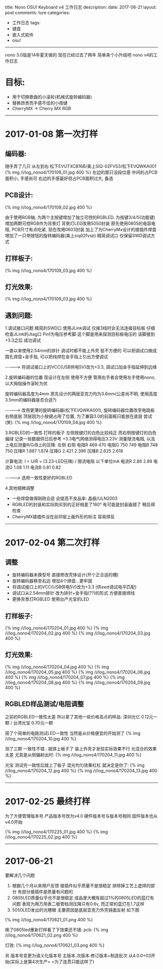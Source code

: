 title: Nono OSU! Keyboard v4 工作日志
description: 
date: 2017-06-21
layout: post
comments: ture
categories:
- 工作日志
tags: 
- 键盘
- 嵌入式软件
- osu!
---

nono 3.0版是14年夏天做的
现在已经过去了两年 简单来个小升级吧
nono v4的工作日志

<!--more-->

目标:
=======

* 用于切换歌曲的小滚轮(机械式旋转编码器)
* 替换昂贵而手感不佳的小按键 
* CherryMX -> Cherry MX RGB

---

2017-01-08 第一次打样
========================
编码器:
---------
随手弄了几只 从左到右 松下EVUTXCB16B/美上SIQ-02FVS3/松下EVQWKA001
{% img /i/log_nono4/170109_01.jpg 400 %}
左边的那只没段位感
中间的占PCB面积小, 手感尚可
右边的手感最好但占PCB面积过大, 备选

PCB设计:
----------
{% img /i/log_nono4/170109_02.jpg 400 %}

由于使用RGB轴, 为两个主按键增加了独立可控的RGBLED.
为按键3/4/5(功能键)增加两颗可控RGB作为背景灯
背景灯LED改用5050封装
原先使用0805的电容电阻, PCB尺寸有点吃紧, 现在改用0603封装
加上了为CherryMx设计的接插件焊盘
增加了一只带按钮的旋转编码器(美上siq02fvse)
精简调试口 仅保留SWD调试方式

打样板子:
---------
{% img /i/log_nono4/170109_03.jpg 400 %}

灯光效果:
---------
{% img /i/log_nono4/170109_03.jpg 400 %}

遇到问题:
--------
1.调试接口问题 
精简的SWD口 使用JLink调试 仅接3线时会无法连接目标板 
仔细检查JLink的Jtag口 Pin1为电压参考脚 这个脚是用来探测目标板电压的
该脚接到+3.3之后 成功调试

一直以来使用2.54mm的排针 调试时都不能上外壳 挺不方便的
可以把调试口做成圆孔焊盘+金手指, 可以把线焊在金手指上引出方便调试

-----> 将调试接口上的VCC(USB供电5V)改为+3.3, 调试口加金手指延伸到边缘

2.旋转编码器的位置
现设计在左侧 使用不方便 
管用右手者会使用左手使用nono, 以大拇指操作滚轮为优

旋转编码器高度为4mm 原先设计的两层亚克力均为3.6mm(公差尚不明, 使用高度3.5mm的编码器是否合适?)

-----> 改用更薄的旋转编码器(松下EVQWKA001), 
       旋转编码器位置改至电路板右侧底层
       顶层因为小按键占用了位置, 为了兼容3.0的前面板只能放在底层
尝试(笑):
{% img /i/log_nono4/170109_04.jpg 400 %}

3.RGBLED的一致性
打样的板子 左侧按键灯的白色比较纯正 而右侧按键灯的白色偏绿
记录一些数据供日后参考
+3.3电气网络测得电压3.23V
测量限流电阻, 以及上电后测量R/G/B上的压降:
        左侧    右侧
电阻R   469     470
电阻G   750     749
电阻B   748     750
压降R   1.887   1.874
压降G   2.421   2.396
压降B   2.625   2.618

计算电流: I = U/R = (3.23-LED压降) / 限流电阻
以下单位mA
电流R   2.86    2.88
电流G   1.08    1.11
电流B   0.81    0.82

-----> 选用一致性更好的RGBLED

4.其他细微调整
* 一些焊盘做得刚刚合适 会提高不良品率: 晶振/ULN2003
* RGBLED的封装和实际购买到的正好相差了180° 有可能是封装画错了 稍后得检查
* CherryMX接插件没在丝印层上画外形的标注 容易焊反

---

2017-02-04 第二次打样
======================

调整
-----

* 旋转编码器未换型号 直接修改壳体设计(开个正合适的槽) 
* 旋转编码器移至右边 增加4个焊盘...更牢固
* 将调试接口上的VCC(USB供电5V)改为+3.3 (供swd调试电平匹配)
* 调试口从2.54mm排针 改为排针+金手指(??)的形式 方便直接焊线
* 更换背景灯RGBLED 使用台产光宝的LED

打样板子:
---------

{% img /i/log_nono4/170204_01.jpg 400 %}
{% img /i/log_nono4/170204_02.jpg 400 %}
{% img /i/log_nono4/170204_03.jpg 400 %}

灯光效果:
---------

{% img /i/log_nono4/170204_04.jpg 400 %}
{% img /i/log_nono4/170204_05.jpg 400 %}
{% img /i/log_nono4/170204_06.jpg 400 %}
{% img /i/log_nono4/170204_07.jpg 400 %}
{% img /i/log_nono4/170204_08.jpg 400 %} 
{% img /i/log_nono4/170204_09.jpg 400 %} 

RGBLED样品测试/电阻调整
--------------

之前的RGBLED一致性太差 所以拿了其他一些价格高点的样品: 
深圳光亿 0.12元一颗 / 台湾光宝 0.70元一颗

搭了个简单的电路测试LED一致性 当然是从价格便宜的开始测了
{% img /i/log_nono4/170204_10.jpg 400 %}

测了三颗 一致性不错.. 就焊上板子了
装上外壳才发现实际效果不行 光混合的效果太差 尤其是从侧偏射出时:
{% img /i/log_nono4/170204_11.jpg 400 %}

光宝 测试完一致性后就上了板子 混光均匀效果杠杠 就决定是你了:
{% img /i/log_nono4/170204_12.jpg 400 %}
{% img /i/log_nono4/170204_13.jpg 400 %}

---

2017-02-25 最终打样
===================

为了方便管理版本号
产品版本号改为v4.0
硬件版本号与版本号相同
固件版本也从v4.0开始

{% img /i/log_nono4/170225_01.jpg 400 %}
{% img /i/log_nono4/170225_02.jpg 400 %}


---

2017-06-21
==================

要解决几个问题

1. 根据几个月以来用户反馈 接插件似乎质量不是很稳定 排除掉工艺上虚焊的部分 有部分接插件是质量有问题的
2. 0805LED质量似乎也不是很稳定 成品里大概有超过1%的0805LED的蓝灯有问题 表现为用万用表二极管档测压降只有0.6v, 而正常的蓝灯在1.7这样
3. 5050LED发出的光瞎眼 主要原因是底层亚克力外壳镜面反射 如下图

{% img /i/log_nono4/170621_01.png 400 %}

换了0805led重新打样看了下效果还不错:
pcb:
{% img /i/log_nono4/170621_02.png 400 %}

灯效:
{% img /i/log_nono4/170621_03.png  400 %}

另 版本号变更为语义化版本号
主版本.次版本.修订版本+制造批次
从4.0.0+03开始(实际上是第4次生产= =为了连贯只能这样了)

